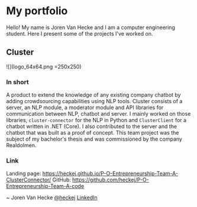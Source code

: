 # My portfolio
Hello! My name is Joren Van Hecke and I am a computer engineering student. Here I present some of the projects I've worked on.
## Cluster
![](logo_64x64.png =250x250)
### In short
A product to extend the knowledge of any existing company chatbot by adding crowdsourcing capabilities using NLP tools. Cluster consists of a server, an NLP module, a moderator module and API libraries for communication between NLP, chatbot and server. I mainly worked on those libraries, `cluster-connector` for the NLP in Python and `ClusterClient` for a chatbot written in .NET (Core). I also contributed to the server and the chatbot that was built as a proof of concept. This team project was the subject of my bachelor's thesis and was commissioned by the company Realdolmen.
### Link
Landing page: https://heckej.github.io/P-O-Entrepreneurship-Team-A-ClusterConnector/
GitHub: https://github.com/heckej/P-O-Entrepreneurship-Team-A-code


~ Joren Van Hecke
[@heckej](https://github.com/heckej/)
[LinkedIn](https://www.linkedin.com/in/jorenvanhecke/)
